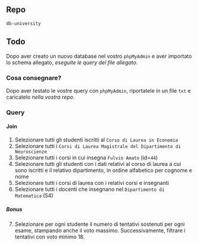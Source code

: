 ## Repo
`db-university`

## Todo
Dopo aver creato un nuovo database nel vostro `phpMyAdmin` e aver importato lo schema allegato, *eseguite le query del file allegato*.

### Cosa consegnare?
Dopo aver testato le vostre query con `phpMyAdmin`, riportatele in un file `txt` e caricatelo *nella vostra repo*.

### Query
#### Join
1. Selezionare tutti gli studenti iscritti al `Corso di Laurea in Economia`
2. Selezionare tutti i `Corsi di Laurea Magistrale del Dipartimento di
Neuroscienze`
3. Selezionare tutti i corsi in cui insegna `Fulvio Amato` (id=`44`)
4. Selezionare tutti gli studenti con i dati relativi al corso di laurea a cui
sono iscritti e il relativo dipartimento, in ordine alfabetico per cognome e
nome
5. Selezionare tutti i corsi di laurea con i relativi corsi e insegnanti
6. Selezionare tutti i docenti che insegnano nel `Dipartimento di
Matematica` (54)

##### Bonus
7. Selezionare per ogni studente il numero di tentativi sostenuti
per ogni esame, stampando anche il voto massimo. Successivamente,
filtrare i tentativi con voto minimo 18.